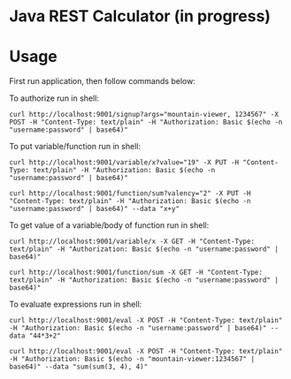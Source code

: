 # Java REST Calculator (in progress)

# Usage

First run application, then follow commands below:

To authorize run in shell:

`curl http://localhost:9001/signup?args="mountain-viewer, 1234567" -X POST -H "Content-Type: text/plain" -H "Authorization: Basic $(echo -n "username:password" | base64)"`


To put variable/function run in shell:

`curl http://localhost:9001/variable/x?value="19" -X PUT -H "Content-Type: text/plain" -H "Authorization: Basic $(echo -n "username:password" | base64)"`

`curl http://localhost:9001/function/sum?valency="2" -X PUT -H "Content-Type: text/plain" -H "Authorization: Basic $(echo -n "username:password" | base64)" --data "x+y"`


To get value of a variable/body of function run in shell:

`curl http://localhost:9001/variable/x -X GET -H "Content-Type: text/plain" -H "Authorization: Basic $(echo -n "username:password" | base64)"`

`curl http://localhost:9001/function/sum -X GET -H "Content-Type: text/plain" -H "Authorization: Basic $(echo -n "username:password" | base64)"`


To evaluate expressions run in shell:

`curl http://localhost:9001/eval -X POST -H "Content-Type: text/plain" -H "Authorization: Basic $(echo -n "username:password" | base64)" --data "44*3+2"`

`curl http://localhost:9001/eval -X POST -H "Content-Type: text/plain" -H "Authorization: Basic $(echo -n "mountain-viewer:1234567" | base64)" --data "sum(sum(3, 4), 4)"`
